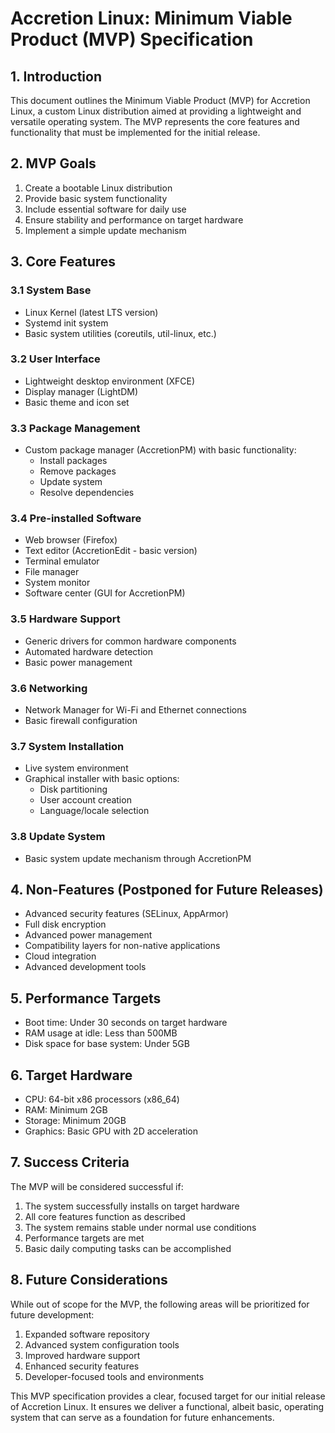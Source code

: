 # Accretion Linux: Minimum Viable Product (MVP) Specification

## 1. Introduction

This document outlines the Minimum Viable Product (MVP) for Accretion Linux, a custom Linux distribution aimed at providing a lightweight and versatile operating system. The MVP represents the core features and functionality that must be implemented for the initial release.

## 2. MVP Goals

1. Create a bootable Linux distribution
2. Provide basic system functionality
3. Include essential software for daily use
4. Ensure stability and performance on target hardware
5. Implement a simple update mechanism

## 3. Core Features

### 3.1 System Base
- Linux Kernel (latest LTS version)
- Systemd init system
- Basic system utilities (coreutils, util-linux, etc.)

### 3.2 User Interface
- Lightweight desktop environment (XFCE)
- Display manager (LightDM)
- Basic theme and icon set

### 3.3 Package Management
- Custom package manager (AccretionPM) with basic functionality:
  - Install packages
  - Remove packages
  - Update system
  - Resolve dependencies

### 3.4 Pre-installed Software
- Web browser (Firefox)
- Text editor (AccretionEdit - basic version)
- Terminal emulator
- File manager
- System monitor
- Software center (GUI for AccretionPM)

### 3.5 Hardware Support
- Generic drivers for common hardware components
- Automated hardware detection
- Basic power management

### 3.6 Networking
- Network Manager for Wi-Fi and Ethernet connections
- Basic firewall configuration

### 3.7 System Installation
- Live system environment
- Graphical installer with basic options:
  - Disk partitioning
  - User account creation
  - Language/locale selection

### 3.8 Update System
- Basic system update mechanism through AccretionPM

## 4. Non-Features (Postponed for Future Releases)

- Advanced security features (SELinux, AppArmor)
- Full disk encryption
- Advanced power management
- Compatibility layers for non-native applications
- Cloud integration
- Advanced development tools

## 5. Performance Targets

- Boot time: Under 30 seconds on target hardware
- RAM usage at idle: Less than 500MB
- Disk space for base system: Under 5GB

## 6. Target Hardware

- CPU: 64-bit x86 processors (x86_64)
- RAM: Minimum 2GB
- Storage: Minimum 20GB
- Graphics: Basic GPU with 2D acceleration

## 7. Success Criteria

The MVP will be considered successful if:

1. The system successfully installs on target hardware
2. All core features function as described
3. The system remains stable under normal use conditions
4. Performance targets are met
5. Basic daily computing tasks can be accomplished

## 8. Future Considerations

While out of scope for the MVP, the following areas will be prioritized for future development:

1. Expanded software repository
2. Advanced system configuration tools
3. Improved hardware support
4. Enhanced security features
5. Developer-focused tools and environments

This MVP specification provides a clear, focused target for our initial release of Accretion Linux. It ensures we deliver a functional, albeit basic, operating system that can serve as a foundation for future enhancements.

